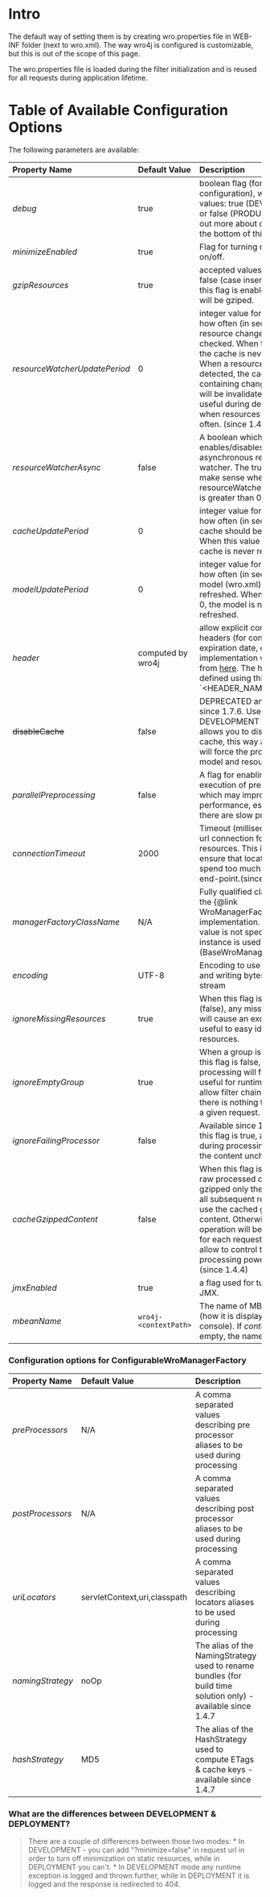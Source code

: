 # Intro #
The default way of setting them is by creating wro.properties file in WEB-INF folder (next to wro.xml).
The way wro4j is configured is customizable, but this is out of the scope of this page.

The wro.properties file is loaded during the filter initialization and is reused for all requests during application lifetime.

# Table of Available Configuration Options #

The following parameters are available:

| **Property Name** | **Default Value** | **Description** |
|:------------------|:------------------|:----------------|
| _debug_ | true | boolean flag (former known as configuration), with possible values: true (DEVELOPMENT) or false (PRODUCTION). Find out more about differences at the bottom of this page |
| _minimizeEnabled_ | true | Flag for turning minimization on/off. |
| _gzipResources_ | true | accepted values are: true or false (case insensitive). When this flag is enabled response will be gziped. |
| _resourceWatcherUpdatePeriod_ | 0 | integer value for specifying how often (in seconds) the resource changes should be checked. When this value is 0, the cache is never refreshed. When a resource change is detected, the cached group containing changed resource will be invalidated. This is useful during development, when resources are changed often. (since 1.4.8) |
| _resourceWatcherAsync_ | false | A boolean which enables/disables asynchronous resource watcher. The true value does make sense when resourceWatcherUpdatePeriod is greater than 0. (since 1.7.3) |
| _cacheUpdatePeriod_ | 0 | integer value for specifying how often (in seconds) the cache should be refreshed. When this value is 0, the cache is never refreshed.|
| _modelUpdatePeriod_ | 0 |  integer value for specifying how often (in seconds) the model (wro.xml) should be refreshed. When this value is 0, the model is never refreshed. |
| _header_ | computed by wro4j | allow explicit configuration of headers (for controlling expiration date, etc). The implementation was inspired from [here](http://juliusdev.blogspot.com/2008/06/tomcat-add-expires-header.html). The headers can be defined using this format: `<HEADER_NAME1>: <VALUE1> | <HEADER_NAME2>: <VALUE2>` Example: `Expires: Thu, 15 Apr 2020 20:00:00 GMT | cache-control: public` |
| ~~disableCache~~ | false  | DEPRECATED and removed since 1.7.6. Used only in DEVELOPMENT mode and allows you to disable the cache, this way any request will force the processing of the model and resources. |
| _parallelPreprocessing_ | false | A flag for enabling parallel execution of pre processors which may improve overall performance, especially when there are slow preProcessors |
| _connectionTimeout_ | 2000 | Timeout (milliseconds) of the url connection for external resources. This is used to ensure that locator doesn't spend too much time on slow end-point.(since 1.4.5) |
| _managerFactoryClassName_ | N/A | Fully qualified class name of the {@link WroManagerFactory} implementation. When this value is not specified a default instance is used (BaseWroManagerFactory). |
| _encoding_ | UTF-8 | Encoding to use when reading and writing bytes from/to stream |
| _ignoreMissingResources_ | true | When this flag is disabled (false), any missing resource will cause an exception. This is useful to easy identify invalid resources. |
| _ignoreEmptyGroup_ | true | When a group is empty and this flag is false, the processing will fail. This is useful for runtime solution to allow filter chaining when there is nothing to process for a given request. (since 1.4.5) |
| _ignoreFailingProcessor_ | false | Available since 1.4.7. When this flag is true, any failure during processing will leave the content unchanged. |
| _cacheGzippedContent_ | false | When this flag is enabled, the raw processed content will be gzipped only the first time and all subsequent requests will use the cached gzipped content. Otherwise, the gzip operation will be performed for each request. This flag allow to control the memory vs processing power trade-off. (since 1.4.4) |
| _jmxEnabled_ | true | a flag used for turning on/off JMX.|
| _mbeanName_ | `wro4j-<contextPath>` | The name of MBean object (how it is displayed in JMX console). If _contextPath_ is empty, the name is `wro4j-ROOT` |

### Configuration options for ConfigurableWroManagerFactory ###

| **Property Name** | **Default Value** | **Description** |
|:------------------|:------------------|:----------------|
| _preProcessors_ | N/A | A comma separated values describing pre processor aliases to be used during processing |
| _postProcessors_ | N/A | A comma separated values describing post processor aliases to be used during processing |
| _uriLocators_ | servletContext,uri,classpath | A comma separated values describing locators aliases to be used during processing |
| _namingStrategy_ | noOp | The alias of the NamingStrategy used to rename bundles (for build time solution only) - available since 1.4.7 |
| _hashStrategy_ | MD5 | The alias of the HashStrategy used to compute ETags & cache keys - available since 1.4.7 |



### What are the differences between DEVELOPMENT & DEPLOYMENT? ###
> There are a couple of differences between those two modes:
    * In DEVELOPMENT - you can add "?minimize=false" in request url in
> order to turn off minimization on static resources, while in DEPLOYMENT you can't.
    * In DEVELOPMENT mode any runtime exception is logged and thrown further, while in DEPLOYMENT it is logged and the response is redirected to 404.